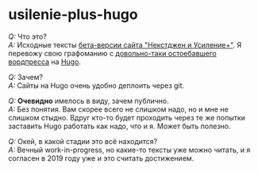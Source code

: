 # usilenie-plus-hugo

*Q:* Что это?  
*A:* Исходные тексты [бета-версии сайта "Некстджен и Усиление+"][1].
Я перевожу свою графоманию с [довольно-таки остоебавшего вордпресса][2] на [Hugo][3].  

*Q:* Зачем?  
*A:* Сайты на Hugo очень удобно деплоить через git.  

*Q:* **Очевидно** имелось в виду, зачем публично.  
*A:* Без понятия. Вам скорее всего не слишком надо, но и мне не слишком стыдно. Вдруг кто-то будет проходить
через те же попытки заставить Hugo работать как надо, что и я. Может быть полезно.

*Q:* Окей, в какой стадии это всё находится?  
*A:* Вечный work-in-progress, но какие-то тексты уже можно читать, и я согласен в 2019 году уже и это считать достижением.


[1]: https://minus.usilenie.plus
[2]: https://usilenie.plus
[3]: https://gohugo.io/
